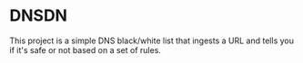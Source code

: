 # DNSDN
This project is a simple DNS black/white list that ingests a URL and tells you if it's safe or not based on a set of rules.
